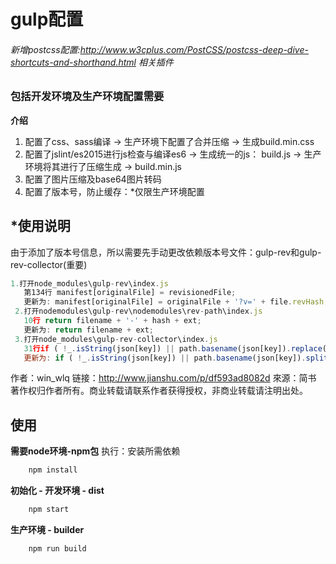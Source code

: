 # gulp配置
###### 新增postcss配置:http://www.w3cplus.com/PostCSS/postcss-deep-dive-shortcuts-and-shorthand.html 相关插件
### 包括开发环境及生产环境配置需要

**介绍**
1. 配置了css、sass编译 -> 生产环境下配置了合并压缩 -> 生成build.min.css
2. 配置了jslint/es2015进行js检查与编译es6 -> 生成统一的js： build.js -> 生产环境将其进行了压缩生成 -> build.min.js
3. 配置了图片压缩及base64图片转码
4. 配置了版本号，防止缓存：*仅限生产环境配置
## *使用说明
 由于添加了版本号信息，所以需要先手动更改依赖版本号文件：gulp-rev和gulp-rev-collector(重要)
 ``` javascript
 1.打开node_modules\gulp-rev\index.js
    第134行 manifest[originalFile] = revisionedFile;
    更新为: manifest[originalFile] = originalFile + '?v=' + file.revHash;
  2.打开nodemodules\gulp-rev\nodemodules\rev-path\index.js
    10行 return filename + '-' + hash + ext;
    更新为: return filename + ext;
  3.打开node_modules\gulp-rev-collector\index.js
    31行if ( !_.isString(json[key]) || path.basename(json[key]).replace(new RegExp( opts.revSuffix ), '' ) !== path.basename(key) ) {
    更新为: if ( !_.isString(json[key]) || path.basename(json[key]).split('?')[0] !== path.basename(key) ) {</br>
```
作者：win_wlq
链接：http://www.jianshu.com/p/df593ad8082d
來源：简书
著作权归作者所有。商业转载请联系作者获得授权，非商业转载请注明出处。
## 使用
**需要node环境-npm包**
  执行：安装所需依赖
``` javascript
    npm install
```

**初始化 - 开发环境 - dist**
``` javascript
    npm start
```

**生产环境 - builder**
``` javascript
    npm run build
```
